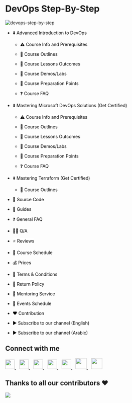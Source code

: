 # DevOps Step-By-Step
![devops-step-by-step](https://socialify.git.ci/MohamedRadwan-DevOps/devops-step-by-step/image?font=Inter&forks=1&issues=1&language=1&owner=1&pattern=Circuit%20Board&pulls=1&stargazers=1&theme=Dark)

- <a href="https://github.com/MohamedRadwan-DevOps/devops-step-by-step/blob/main/source/advanced-introduction-to-devops" title="Advanced Introduction to DevOps" style="background-color:#FFFFFF;color:#000000;text-decoration:none">⬇️ Advanced Introduction to DevOps </a>

  - <a href="https://github.com/MohamedRadwan-DevOps/devops-step-by-step/blob/main/source/advanced-introduction-to-devops/devops-info-prerequisite.md" title="Click here to see Prerequisite related to this Course" style="background-color:#FFFFFF;color:#000000;text-decoration:none">⚠️ Course Info and Prerequisites</a>

  - <a href="https://github.com/MohamedRadwan-DevOps/devops-step-by-step/blob/main/source/advanced-introduction-to-devops/devops-outline.md" title="Course Outlines" style="background-color:#FFFFFF;color:#000000;text-decoration:none">📃 Course Outlines </a>

  - <a href="https://github.com/MohamedRadwan-DevOps/devops-step-by-step/blob/main/source/advanced-introduction-to-devops/devops-lessons-outcomes.md" title="Course Lessons Outcomes" style="background-color:#FFFFFF;color:#000000;text-decoration:none">🔖 Course Lessons Outcomes </a>

  - <a href="https://github.com/MohamedRadwan-DevOps/devops-step-by-step/blob/main/source/advanced-introduction-to-devops/devops-demos-labs.md" title="Course Demos/Labs" style="background-color:#FFFFFF;color:#000000;text-decoration:none">🧪 Course Demos/Labs </a>

  - <a href="https://github.com/MohamedRadwan-DevOps/devops-step-by-step/blob/main/source/advanced-introduction-to-devops/devops-lessons-preparation.md" title="Course Preparation Points" style="background-color:#FFFFFF;color:#000000;text-decoration:none">📝 Course Preparation Points </a>
    
  - <a href="https://github.com/MohamedRadwan-DevOps/devops-step-by-step/blob/main/source/advanced-introduction-to-devops/devops-faq.md" title="FAQ" style="background-color:#FFFFFF;color:#000000;text-decoration:none;">❓ Course FAQ</a>

- <a href="https://github.com/MohamedRadwan-DevOps/devops-step-by-step/blob/main/source/mastering-microsoft-devops-solutions" title="Advanced Introduction to DevOps" style="background-color:#FFFFFF;color:#000000;text-decoration:none">⬇️ Mastering Microsoft DevOps Solutions (Get Certified) </a>

  - <a href="https://github.com/MohamedRadwan-DevOps/devops-step-by-step/blob/main/source/mastering-microsoft-devops-solutions/microsoft-devops-info-prerequisite.md" title="Click here to see Prerequisite related to this Course" style="background-color:#FFFFFF;color:#000000;text-decoration:none">⚠️ Course Info and Prerequisites</a>

  - <a href="https://github.com/MohamedRadwan-DevOps/devops-step-by-step/blob/main/source/mastering-microsoft-devops-solutions/microsoft-devops-outline.md" title="Course Outlines" style="background-color:#FFFFFF;color:#000000;text-decoration:none">📃 Course Outlines </a>

  - <a href="https://github.com/MohamedRadwan-DevOps/devops-step-by-step/blob/main/source/mastering-microsoft-devops-solutions/microsoft-devops-lessons-outcomes.md" title="Course Lessons Outcomes" style="background-color:#FFFFFF;color:#000000;text-decoration:none">🔖 Course Lessons Outcomes </a>

  - <a href="https://github.com/MohamedRadwan-DevOps/devops-step-by-step/blob/main/source/mastering-microsoft-devops-solutions/microsoft-devops-demos-labs.md" title="Course Demos/Labs" style="background-color:#FFFFFF;color:#000000;text-decoration:none">🧪 Course Demos/Labs </a>

  - <a href="https://github.com/MohamedRadwan-DevOps/devops-step-by-step/blob/main/source/mastering-microsoft-devops-solutions/microsoft-devops-lessons-preparation.md" title="Course Preparation Points" style="background-color:#FFFFFF;color:#000000;text-decoration:none">📝 Course Preparation Points </a>
    
  - <a href="https://github.com/MohamedRadwan-DevOps/devops-step-by-step/blob/main/source/mastering-microsoft-devops-solutions/microsoft-devops-faq.md" title="FAQ" style="background-color:#FFFFFF;color:#000000;text-decoration:none;">❓ Course FAQ</a>

- <a href="https://github.com/MohamedRadwan-DevOps/devops-step-by-step/blob/main/source/mastering-terraform" title="Advanced Introduction to DevOps" style="background-color:#FFFFFF;color:#000000;text-decoration:none">⬇️ Mastering Terraform (Get Certified) </a>

  - <a href="https://github.com/MohamedRadwan-DevOps/devops-step-by-step/blob/main/source/mastering-terraform/terraform-outline.md" title="Course Outlines" style="background-color:#FFFFFF;color:#000000;text-decoration:none">📃 Course Outlines </a>


- <a href="https://github.com/MohamedRadwan-DevOps/devops-step-by-step/blob/main/source/source-code" title="Source Code/Labs" style="background-color:#FFFFFF;color:#000000;text-decoration:none">📑 Source Code </a>

- <a href="https://github.com/MohamedRadwan-DevOps/devops-step-by-step/blob/main/source/docs" title="Guides" style="background-color:#FFFFFF;color:#000000;text-decoration:none">🎯 Guides </a>

- <a href="https://github.com/MohamedRadwan-DevOps/devops-step-by-step/blob/main/source/faq.md" title="FAQ" style="background-color:#FFFFFF;color:#000000;text-decoration:none;">❓ General FAQ</a>

- <a href="http://devopsvisionsqa.mohamedradwan.com/" title="Q/A" style="background-color:#FFFFFF;color:#000000;text-decoration:none;">🙋‍♀️ Q/A</a>

- <a href="https://github.com/MohamedRadwan-DevOps/devops-step-by-step/blob/main/source/reviews.md" title="Click here to See Members Reviews" style="background-color:#FFFFFF;color:#000000;text-decoration:none">⭐ Reviews</a>

- <a href="https://github.com/MohamedRadwan-DevOps/devops-step-by-step/blob/main/source/course-schedule.md" title="Course Schedule" style="background-color:#FFFFFF;color:#000000;text-decoration:none">📅 Course Schedule</a>

- <a href="https://github.com/MohamedRadwan-DevOps/devops-step-by-step/blob/main/source/service-prices.md" title="Service Prices" style="background-color:#FFFFFF;color:#000000;text-decoration:none">💰 Prices</a>

- <a href="https://github.com/MohamedRadwan-DevOps/devops-step-by-step/blob/main/source/terms-conditions.md" title="Terms & Conditions" style="background-color:#FFFFFF;color:#000000;text-decoration:none">📝 Terms & Conditions</a>

- <a href="https://github.com/MohamedRadwan-DevOps/devops-step-by-step/blob/main/source/cancel-return-policy.md" title="Return Policy" style="background-color:#FFFFFF;color:#000000;text-decoration:none">📜 Return Policy</a>

- <a href="https://github.com/MohamedRadwan-DevOps/devops-step-by-step/blob/main/source/mentoring-service.md" title="Mentoring Service" style="background-color:#FFFFFF;color:#000000;text-decoration:none">💪 Mentoring Service</a>

- <a href="https://github.com/MohamedRadwan-DevOps/devops-step-by-step/blob/main/source/events-schedule.md" title="Course Schedule" style="background-color:#FFFFFF;color:#000000;text-decoration:none">📅 Events Schedule</a>

- <a href="https://github.com/MohamedRadwan-DevOps/devops-step-by-step/tree/main/source/contribution" title="Contribution" style="background-color:#FFFFFF;color:#000000;text-decoration:none">❤️ Contribution</a>

- <a href="https://www.youtube.com/user/MRadwanMSF?sub_confirmation=1" title="Subscribe to Mohamed's YouTube Channel" style="background-color:#FFFFFF;color:#000000;text-decoration:none">▶ Subscribe to our channel (English)</a>

- <a href="https://www.youtube.com/c/MohamedRadwanArabic?sub_confirmation=1" title="Subscribe to Mohamed's YouTube Channel" style="background-color:#FFFFFF;color:#000000;text-decoration:none">▶ Subscribe to our channel (Arabic) </a>

## Connect with me
  <a href="https://twitter.com/mradwan06">
    <img width="30px" src="https://www.vectorlogo.zone/logos/twitter/twitter-official.svg" />
  </a>&ensp;
  <a href="https://www.linkedin.com/in/mohamedahmedradwan/">
    <img width="30px" src="https://www.vectorlogo.zone/logos/linkedin/linkedin-icon.svg" />
  </a>&ensp;
    <a href="https://www.youtube.com/user/MRadwanMSF">
  <img width="30px" src="https://i.pinimg.com/originals/46/02/cb/4602cbc18967da9c1eba7452905cd99b.png" />
  </a>&ensp;
  <a href="https://www.youtube.com/c/MohamedRadwanArabic">
  <img width="30px" src="https://i.pinimg.com/originals/46/02/cb/4602cbc18967da9c1eba7452905cd99b.png" />
  </a>&ensp;
  <a href="#" target="_blank">
    <img width="30px" src="https://www.vectorlogo.zone/logos/instagram/instagram-icon.svg" />
  </a>&ensp;
  <a href="https://mohamedradwan.com/">
  <img width="35px" src="https://i.ibb.co/R9P4NqZ/pngegg.png" />
  </a>&ensp;
   <a href="https://mvp.microsoft.com/en-us/PublicProfile/4039889?fullName=Mohamed%20Radwan" title=" Microsoft Most Valuable Professional">
  <img width="35px" src="https://i.ibb.co/rG8kjKR/download.png" />
  </a>


## Thanks to all our contributors ❤️
<a href = "https://github.com/MohamedRadwan-DevOps/devops-step-by-step/graphs/contributors">
  <img src = "https://contrib.rocks/image?repo=MohamedRadwan-DevOps/devops-step-by-step"/>
</a>
